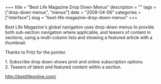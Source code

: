 +++
title = "Best Life Magazine Drop Down Menus"
description = ""
tags = ["drop-down menus", "menus"]
date = "2009-04-06"
categories = ["interface"]
slug = "best-life-magazine-drop-down-menus"
+++


<p>Best Life Magazine's global navigation uses drop-down menus to provide both sub-section navigation where applicable, and teasers of content in sections, using a multi-column lists and showing a featured article with a thumbnail. </p>
<p>Thanks to Fritz for the pointer.</p>
<div id="screens-full" class="clear"><div class="caption">1. Subscribe drop down shows print and online subscription options.</div><div class="fullimg clear"><a href="//konigi.com/media/interface/bestlife-dropdowns-1.png" class="group" rel="group" title="1. Subscribe drop down shows print and online subscription options."><img src="//konigi.com/media/interface/bestlife-dropdowns-1.png" alt="" class="img-responsive"></a></div></div><div id="screens-full" class="clear"><div class="caption">2. Teasers of latest and featured content within a section.</div><div class="fullimg clear"><a href="//konigi.com/media/interface/bestlife-dropdowns-2.png" class="group" rel="group" title="2. Teasers of latest and featured content within a section."><img src="//konigi.com/media/interface/bestlife-dropdowns-2.png" alt="" class="img-responsive"></a></div></div>        
<p><a href="http://bestlifeonline.com/">http://bestlifeonline.com/</a></p>

